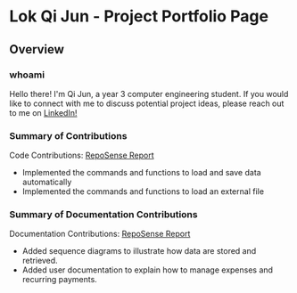 # Lok Qi Jun - Project Portfolio Page

## Overview
### whoami
Hello there! I'm Qi Jun, a year 3 computer engineering student. 
If you would like to connect with me to discuss potential project ideas, please reach out to me on [LinkedIn!](https://www.linkedin.com/in/lok-qi-jun-2842a51b0/)

### Summary of Contributions

Code Contributions: [RepoSense Report](https://nus-cs2113-ay2223s1.github.io/tp-dashboard/?search=LokQiJun&sort=totalCommits&sortWithin=title&timeframe=commit&mergegroup=&groupSelect=groupByRepos&breakdown=true&checkedFileTypes=docs~functional-code~test-code~other&since=2022-09-16&tabOpen=true&tabType=authorship&zFR=false&tabAuthor=LokQiJun&tabRepo=AY2223S1-CS2113T-W11-1%2Ftp%5Bmaster%5D&authorshipIsMergeGroup=false&authorshipFileTypes=functional-code&authorshipIsBinaryFileTypeChecked=false&authorshipIsIgnoredFilesChecked=false)

* Implemented the commands and functions to load and save data automatically
* Implemented the commands and functions to load an external file

### Summary of Documentation Contributions

Documentation Contributions: [RepoSense Report](https://nus-cs2113-ay2223s1.github.io/tp-dashboard/?search=LokQiJun&sort=totalCommits&sortWithin=title&timeframe=commit&mergegroup=&groupSelect=groupByRepos&breakdown=true&checkedFileTypes=docs~functional-code~test-code~other&since=2022-09-16&tabOpen=true&tabType=authorship&zFR=false&tabAuthor=LokQiJun&tabRepo=AY2223S1-CS2113T-W11-1%2Ftp%5Bmaster%5D&authorshipIsMergeGroup=false&authorshipFileTypes=docs&authorshipIsBinaryFileTypeChecked=false&authorshipIsIgnoredFilesChecked=false)

* Added sequence diagrams to illustrate how data are stored and retrieved.
* Added user documentation to explain how to manage expenses and recurring payments.